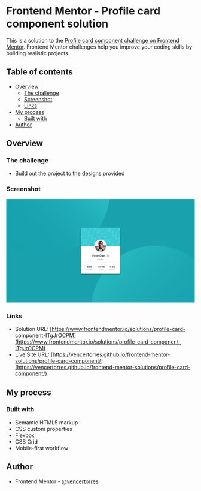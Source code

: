# Frontend Mentor - Profile card component solution

This is a solution to the [Profile card component challenge on Frontend Mentor](https://www.frontendmentor.io/challenges/profile-card-component-cfArpWshJ). Frontend Mentor challenges help you improve your coding skills by building realistic projects.

## Table of contents

- [Overview](#overview)
  - [The challenge](#the-challenge)
  - [Screenshot](#screenshot)
  - [Links](#links)
- [My process](#my-process)
  - [Built with](#built-with)
- [Author](#author)

## Overview

### The challenge

- Build out the project to the designs provided

### Screenshot

![](screenshot.png)

### Links

- Solution URL: [https://www.frontendmentor.io/solutions/profile-card-component-ITgJrOCPM](https://www.frontendmentor.io/solutions/profile-card-component-ITgJrOCPM)
- Live Site URL: [https://vencertorres.github.io/frontend-mentor-solutions/profile-card-component/](https://vencertorres.github.io/frontend-mentor-solutions/profile-card-component/)

## My process

### Built with

- Semantic HTML5 markup
- CSS custom properties
- Flexbox
- CSS Grid
- Mobile-first workflow

## Author

- Frontend Mentor - [@vencertorres](https://www.frontendmentor.io/profile/vencertorres)
